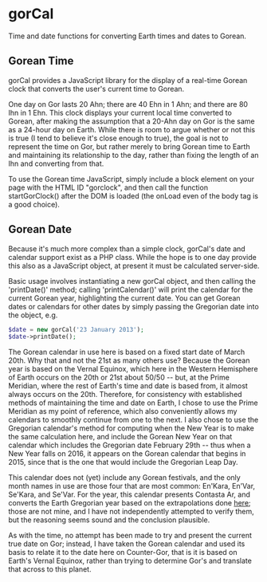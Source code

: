 gorCal
======

Time and date functions for converting Earth times and dates to Gorean.

Gorean Time
-----------

gorCal provides a JavaScript library for the display of a real-time Gorean clock
that converts the user's current time to Gorean.

One day on Gor lasts 20 Ahn; there are 40 Ehn in 1 Ahn; and there are 80 Ihn in
1 Ehn. This clock displays your current local time converted to Gorean, after
making the assumption that a 20-Ahn day on Gor is the same as a 24-hour day on
Earth. While there is room to argue whether or not this is true (I tend to
believe it's close enough to true), the goal is not to represent the time on Gor,
but rather merely to bring Gorean time to Earth and maintaining its relationship
to the day, rather than fixing the length of an Ihn and converting from that.

To use the Gorean time JavaScript, simply include a block element on your page
with the HTML ID "gorclock", and then call the function startGorClock() after
the DOM is loaded (the onLoad even of the body tag is a good choice).

Gorean Date
-----------

Because it's much more complex than a simple clock, gorCal's date and calendar
support exist as a PHP class. While the hope is to one day provide this also as
a JavaScript object, at present it must be calculated server-side.

Basic usage involves instantiating a new gorCal object, and then calling the
'printDate()' method; calling 'printCalendar()' will print the calendar for the
current Gorean year, highlighting the current date. You can get Gorean dates or
calendars for other dates by simply passing the Gregorian date into the object,
e.g.
```php
$date = new gorCal('23 January 2013');
$date->printDate();
```

The Gorean calendar in use here is based on a fixed start date of March 20th.
Why that and not the 21st as many others use? Because the Gorean year is based
on the Vernal Equinox, which here in the Western Hemisphere of Earth occurs on
the 20th or 21st about 50/50 -- but, at the Prime Meridian, where the rest of
Earth's time and date is based from, it almost always occurs on the 20th.
Therefore, for consistency with established methods of maintaining the time and
date on Earth, I chose to use the Prime Meridian as my point of reference, which
also conveniently allows my calendars to smoothly continue from one to the next.
I also chose to use the Gregorian calendar's method for computing when the New
Year is to make the same calculation here, and include the Gorean New Year on
that calendar which includes the Gregorian date February 29th -- thus when a
New Year falls on 2016, it appears on the Gorean calendar that begins in 2015,
since that is the one that would include the Gregorian Leap Day.

This calendar does not (yet) include any Gorean festivals, and the only month
names in use are those four that are most common: En'Kara, En'Var, Se'Kara, and
Se'Var. For the year, this calendar presents Contasta Ar, and converts the Earth
Gregorian year based on the extrapolations done
[here](http://www.thegoreancave.com/tmm/years.php); those are not mine, and I
have not independently attempted to verify them, but the reasoning seems sound
and the conclusion plausible.

As with the time, no attempt has been made to try and present the current true
date on Gor; instead, I have taken the Gorean calendar and used its basis to
relate it to the date here on Counter-Gor, that is it is based on Earth's
Vernal Equinox, rather than trying to determine Gor's and translate that across
to this planet.
